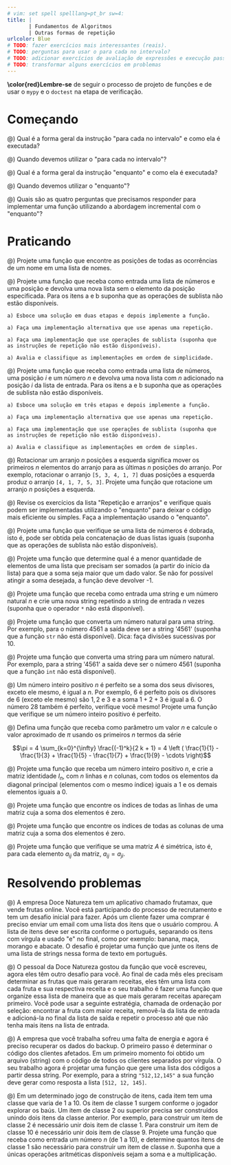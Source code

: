 ```yaml
---
# vim: set spell spelllang=pt_br sw=4:
title: |
       | Fundamentos de Algoritmos
       | Outras formas de repetição
urlcolor: Blue
# TODO: fazer exercícios mais interessantes (reais).
# TODO: perguntas para usar o para cada no intervalo?
# TODO: adicionar exercícios de avaliação de expressões e execução passo a passo?
# TODO: transformar alguns exercícios em problemas
---
```


**\color{red}Lembre-se** de seguir o processo de projeto de funções e de usar o `mypy` e o `doctest` na etapa de verificação.

# Começando

@) Qual é a forma geral da instrução "para cada no intervalo" e como ela é executada?

@) Quando devemos utilizar o "para cada no intervalo"?

@) Qual é a forma geral da instrução "enquanto" e como ela é executada?

@) Quando devemos utilizar o "enquanto"?

@) Quais são as quatro perguntas que precisamos responder para implementar uma função utilizando a abordagem incremental com o "enquanto"?

<!--
@) Como funciona a estratégia de transformar uma repetição física de código em uma repetição lógica?
-->

# Praticando

<!-- Indíce e para cada no intervalo -->

@) Projete uma função que encontre as posições de todas as ocorrências de um nome em uma lista de nomes.

@) Projete uma função que receba como entrada uma lista de números e uma posição e devolva uma nova lista sem o elemento da posição especificada. Para os itens a e b suponha que as operações de sublista não estão disponíveis.

    a) Esboce uma solução em duas etapas e depois implemente a função.

    a) Faça uma implementação alternativa que use apenas uma repetição.

    a) Faça uma implementação que use operações de sublista (suponha que as instruções de repetição não estão disponíveis).

    a) Avalia e classifique as implementações em ordem de simplicidade.

@) Projete uma função que receba como entrada uma lista de números, uma posição $i$ e um número $n$ e devolva uma nova lista com $n$ adicionado na posição $i$ da lista de entrada. Para os itens a e b suponha que as operações de sublista não estão disponíveis.

    a) Esboce uma solução em três etapas e depois implemente a função.

    a) Faça uma implementação alternativa que use apenas uma repetição.

    a) Faça uma implementação que use operações de sublista (suponha que as instruções de repetição não estão disponíveis).

    a) Avalia e classifique as implementações em ordem de simples.

@) Rotacionar um arranjo $n$ posições a esquerda significa mover os primeiros $n$ elementos do arranjo para as últimas $n$ posições do arranjo. Por exemplo, rotacionar o arranjo `[5, 3, 4, 1, 7]` duas posições a esquerda produz o arranjo `[4, 1, 7, 5, 3]`. Projete uma função que rotacione um arranjo $n$ posições a esquerda.

<!-- Enquanto e generalização a partir de repetição física de código -->

@) Revise os exercícios da lista "Repetição e arranjos" e verifique quais podem ser implementadas utilizando o "enquanto" para deixar o código mais eficiente ou simples. Faça a implementação usando o "enquanto".

@) Projete uma função que verifique se uma lista de números é dobrada, isto é, pode ser obtida pela concatenação de duas listas iguais (suponha que as operações de sublista não estão disponíveis).

@) Projete uma função que determine qual é a menor quantidade de elementos de uma lista que precisam ser somados (a partir do início da lista) para que a soma seja maior que um dado valor. Se não for possível atingir a soma desejada, a função deve devolver -1.

<!-- Repetição sem listas -->

@) Projete uma função que receba como entrada uma string e um número natural $n$ e crie uma nova string repetindo a string de entrada $n$ vezes (suponha que o operador `*` não está disponível).

@) Projete uma função que converta um número natural para uma string. Por exemplo, para o número 4561 a saída deve ser a string '4561' (suponha que a função `str` não está disponível). Dica: faça divisões sucessivas por 10.

@) Projete uma função que converta uma string para um número natural. Por exemplo, para a string '4561' a saída deve ser o número 4561 (suponha que a função `int` não está disponível).

@) Um número inteiro positivo $n$ é perfeito se a soma dos seus divisores, exceto ele mesmo, é igual a $n$. Por exemplo, $6$ é perfeito pois os divisores de $6$ (exceto ele mesmo) são $1, 2$ e $3$ e a soma $1 + 2 + 3$ é igual a $6$. O número $28$ também é perfeito, verifique você mesmo! Projete uma função que verifique se um número inteiro positivo é perfeito.

@) Defina uma função que receba como parâmetro um valor $n$ e calcule o valor aproximado de $\pi$ usando os primeiros $n$ termos da série

   $$\pi = 4 \sum_{k=0}^{\infty} \frac{(-1)^k}{2 k + 1}
       = 4 \left ( \frac{1}{1} - \frac{1}{3} + \frac{1}{5} - \frac{1}{7} + \frac{1}{9} - \cdots  \right)$$

<!-- Matrices -->

@) Projete uma função que receba um número inteiro positivo $n$, e crie a matriz identidade $I_n$, com $n$ linhas e $n$ colunas, com todos os elementos da diagonal principal (elementos com o mesmo índice) iguais a 1 e os demais elementos iguais a 0.

@) Projete uma função que encontre os índices de todas as linhas de uma matriz cuja a soma dos elementos é zero.

@) Projete uma função que encontre os índices de todas as colunas de uma matriz cuja a soma dos elementos é zero.

@) Projete uma função que verifique se uma matriz $A$ é simétrica, isto é, para cada elemento $a_{ij}$ da matriz, $a_{ij} = a_{ji}$.


# Resolvendo problemas

<!-- Enquanto e generalização -->

@) A empresa Doce Natureza tem um aplicativo chamado frutamax, que vende frutas online. Você está participando do processo de recrutamento e tem um desafio inicial para fazer. Após um cliente fazer uma comprar é preciso enviar um email com uma lista dos itens que o usuário comprou. A lista de itens deve ser escrita conforme o português, separando os itens com vírgula e usado "e" no final, como por exemplo: banana, maça, morango e abacate. O desafio é projetar uma função que junte os itens de uma lista de strings nessa forma de texto em português.

@) O pessoal da Doce Natureza gostou da função que você escreveu, agora eles têm outro desafio para você. Ao final de cada mês eles precisam determinar as frutas que mais geraram receitas, eles têm uma lista com cada fruta e sua respectiva receita e o seu trabalho é fazer uma função que organize essa lista de maneira que as que mais geraram receitas apareçam primeiro. Você pode usar a seguinte estratégia, chamada de ordenação por seleção: encontrar a fruta com maior receita, removê-la da lista de entrada e adicioná-la no final da lista de saída e repetir o processo até que não tenha mais itens na lista de entrada.

@) A empresa que você trabalha sofreu uma falta de energia e agora é preciso recuperar os dados do backup. O primeiro passo é determinar o código dos clientes afetados. Em um primeiro momento foi obtido um arquivo (string) com o código de todos os clientes separados por vírgula. O seu trabalho agora é projetar uma função que gere uma lista dos códigos a partir dessa string. Por exemplo, para a string `"512,12,145"` a sua função deve gerar como resposta a lista `[512, 12, 145]`.

@) Em um determinado jogo de construção de itens, cada item tem uma classe que varia de 1 a 10. Os item de classe 1 surgem conforme o jogador explorar os baús. Um item de classe 2 ou superior precisa ser construídos unindo dois itens da classe anterior. Por exemplo, para construir um item de classe 2 é necessário unir dois item de classe 1. Para construir um item de classe 10 é necessário unir dois item de classe 9. Projete uma função que receba como entrada um número $n$ (de 1 a 10), e determine quantos itens de classe 1 são necessário para construir um item de classe $n$. Suponha que a únicas operações aritméticas disponíveis sejam a soma e a multiplicação.
